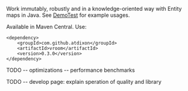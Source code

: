 Work immutably, robustly and in a knowledge-oriented way with Entity maps in Java.
See [DemoTest](https://github.com/atdixon/vroom/blob/master/src/test/java/test/vroom/DemoTest.java)
for example usages.

Available in Maven Central. Use:

    <dependency>
        <groupId>com.github.atdixon</groupId>
        <artifactId>vroom</artifactId>
        <version>0.3.0</version>
    </dependency>

TODO
    -- optimizations
    -- performance benchmarks
    
TODO
    -- develop page: explain speration of quality and library
